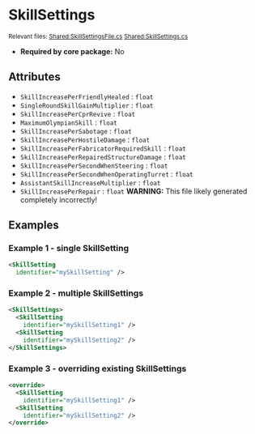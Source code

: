# SkillSettings

<sub>Relevant files: [Shared:SkillSettingsFile.cs](https://github.com/Regalis11/Barotrauma/blob/master/Barotrauma/BarotraumaShared/SharedSource/ContentManagement/ContentFile/SkillSettingsFile.cs) [Shared:SkillSettings.cs](https://github.com/Regalis11/Barotrauma/blob/master/Barotrauma/BarotraumaShared/SharedSource\Characters\SkillSettings.cs)</sub>
- **Required by core package:** No

## Attributes

- `SkillIncreasePerFriendlyHealed` : `float`
- `SingleRoundSkillGainMultiplier` : `float`
- `SkillIncreasePerCprRevive` : `float`
- `MaximumOlympianSkill` : `float`
- `SkillIncreasePerSabotage` : `float`
- `SkillIncreasePerHostileDamage` : `float`
- `SkillIncreasePerFabricatorRequiredSkill` : `float`
- `SkillIncreasePerRepairedStructureDamage` : `float`
- `SkillIncreasePerSecondWhenSteering` : `float`
- `SkillIncreasePerSecondWhenOperatingTurret` : `float`
- `AssistantSkillIncreaseMultiplier` : `float`
- `SkillIncreasePerRepair` : `float`
**WARNING:** This file likely generated completely incorrectly!

## Examples

### Example 1 - single SkillSetting

```xml
<SkillSetting
  identifier="mySkillSetting" />
```

### Example 2 - multiple SkillSettings

```xml
<SkillSettings>
  <SkillSetting
    identifier="mySkillSetting1" />
  <SkillSetting
    identifier="mySkillSetting2" />
</SkillSettings>
```

### Example 3 - overriding existing SkillSettings

```xml
<override>
  <SkillSetting
    identifier="mySkillSetting1" />
  <SkillSetting
    identifier="mySkillSetting2" />
</override>
```

